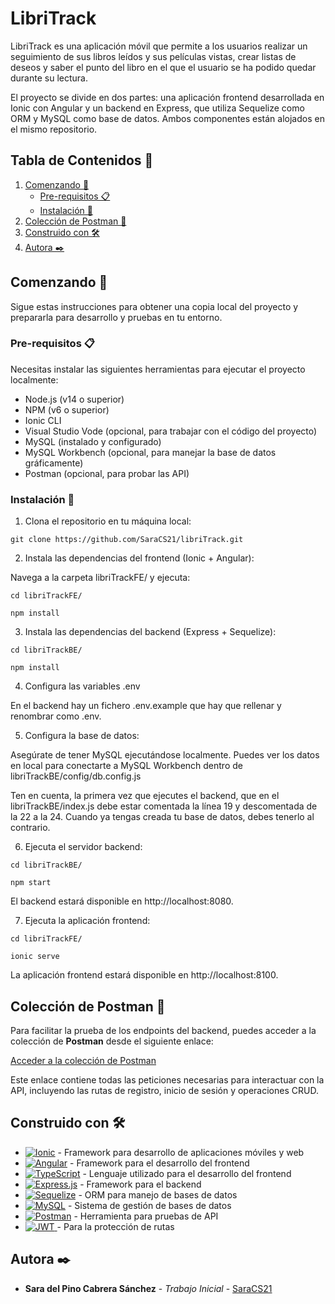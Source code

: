 # LibriTrack

LibriTrack es una aplicación móvil que permite a los usuarios realizar un seguimiento de sus libros leídos y sus películas vistas, crear listas de deseos y saber el punto del libro en el que el usuario se ha podido quedar durante su lectura. 

El proyecto se divide en dos partes: una aplicación frontend desarrollada en Ionic con Angular y un backend en Express, que utiliza Sequelize como ORM y MySQL como base de datos. Ambos componentes están alojados en el mismo repositorio.

## Tabla de Contenidos 📑

1. [Comenzando 🚀](#comenzando)
    - [Pre-requisitos 📋](#pre-requisitos)
    - [Instalación 🔧](#instalación)
2. [Colección de Postman 🔗](#postman)
3. [Construido con 🛠️](#construido)
4. [Autora ✒️](#autora)

<a id="comenzando"></a>
## Comenzando 🚀

Sigue estas instrucciones para obtener una copia local del proyecto y prepararla para desarrollo y pruebas en tu entorno.

<a id="pre-requisitos"></a>
### Pre-requisitos 📋

Necesitas instalar las siguientes herramientas para ejecutar el proyecto localmente:

- Node.js (v14 o superior)
- NPM (v6 o superior)
- Ionic CLI
- Visual Studio Vode (opcional, para trabajar con el código del proyecto)
- MySQL (instalado y configurado)
- MySQL Workbench (opcional, para manejar la base de datos gráficamente)
- Postman (opcional, para probar las API)

<a id="instalacion"></a>
### Instalación 🔧

1. Clona el repositorio en tu máquina local:

```
git clone https://github.com/SaraCS21/libriTrack.git
```

2. Instala las dependencias del frontend (Ionic + Angular):

Navega a la carpeta libriTrackFE/ y ejecuta:

```
cd libriTrackFE/

npm install
```

3. Instala las dependencias del backend (Express + Sequelize):

```
cd libriTrackBE/

npm install
```

4. Configura las variables .env

En el backend hay un fichero .env.example que hay que rellenar y renombrar como .env.

5. Configura la base de datos:

Asegúrate de tener MySQL ejecutándose localmente. Puedes ver los datos en local para conectarte a MySQL Workbench dentro de libriTrackBE/config/db.config.js

Ten en cuenta, la primera vez que ejecutes el backend, que en el libriTrackBE/index.js debe estar comentada la línea 19 y descomentada de la 22 a la 24. Cuando ya tengas creada tu base de datos, debes tenerlo al contrario.

6. Ejecuta el servidor backend:

```
cd libriTrackBE/

npm start
```

El backend estará disponible en http://localhost:8080.

7. Ejecuta la aplicación frontend:

```
cd libriTrackFE/

ionic serve
```

La aplicación frontend estará disponible en http://localhost:8100.

<a id="postman"></a>
## Colección de Postman 🔗

Para facilitar la prueba de los endpoints del backend, puedes acceder a la colección de **Postman** desde el siguiente enlace:

[Acceder a la colección de Postman](https://red-space-909032.postman.co/workspace/Team-Workspace~bb29cf9f-f40c-4ede-875b-7cbba93858c3/collection/25947948-63618921-ea02-49ba-b92b-e745c6bfde20?action=share&creator=25947948)

Este enlace contiene todas las peticiones necesarias para interactuar con la API, incluyendo las rutas de registro, inicio de sesión y operaciones CRUD.


<a id="construido"></a>
## Construido con 🛠️

* [![Ionic](https://img.shields.io/badge/Ionic-%233880FF.svg?style=for-the-badge&logo=Ionic&logoColor=white)](https://ionicframework.com/) - Framework para desarrollo de aplicaciones móviles y web 
* [![Angular](https://img.shields.io/badge/angular-%23DD0031.svg?style=for-the-badge&logo=angular&logoColor=white)](https://angular.io/) - Framework para el desarrollo del frontend
* [![TypeScript](https://img.shields.io/badge/typescript-%23007ACC.svg?style=for-the-badge&logo=typescript&logoColor=white)](https://www.typescriptlang.org/) - Lenguaje utilizado para el desarrollo del frontend
* [![Express.js](https://img.shields.io/badge/express.js-%23404d59.svg?style=for-the-badge&logo=express&logoColor=%2361DAFB)](https://expressjs.com/) - Framework para el backend
* [![Sequelize](https://img.shields.io/badge/Sequelize-52B0E7?style=for-the-badge&logo=Sequelize&logoColor=white)](https://sequelize.org/) - ORM para manejo de bases de datos
* [![MySQL](https://img.shields.io/badge/mysql-4479A1.svg?style=for-the-badge&logo=mysql&logoColor=white)](https://www.mysql.com/) - Sistema de gestión de bases de datos
* [	![Postman](https://img.shields.io/badge/Postman-FF6C37?style=for-the-badge&logo=postman&logoColor=white)](https://www.postman.com/) - Herramienta para pruebas de API
* [ ![JWT](https://img.shields.io/badge/JWT-black?style=for-the-badge&logo=JSON%20web%20tokens) ](https://jwt.io/) - Para la protección de rutas

<a id="autora"></a>
## Autora ✒️

* **Sara del Pino Cabrera Sánchez** - *Trabajo Inicial* - [SaraCS21](https://github.com/SaraCS21)
